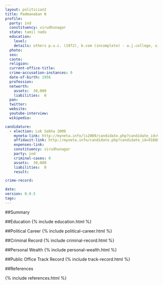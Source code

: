 ```yaml
---
layout: politician2
title: Padmanaban N
profile: 
  party: ind
  constituency: virudhunagar
  state: tamil nadu
  education: 
    level: 
    details: others p.u.c. (1972), b.com (incomplete) - a.j.college, sivakasi (1973-76)
  photo: 
  sex: 
  caste: 
  religion: 
  current-office-title: 
  crime-accusation-instances: 0
  date-of-birth: 1956
  profession: 
  networth: 
    assets:  30,000
    liabilities:  0
  pan: 
  twitter: 
  website: 
  youtube-interview: 
  wikipedia: 

candidature: 
  - election: Lok Sabha 2009
    myneta-link: http://myneta.info/ls2009/candidate.php?candidate_id=9188
    affidavit-link: http://myneta.info/candidate.php?candidate_id=9188&scan=original
    expenses-link: 
    constituency: virudhunagar 
    party: ind
    criminal-cases: 0
    assets:  30,000
    liabilities:  0
    result:  

crime-record: 

date: 
version: 0.0.5
tags: 
---
```

##Summary


##Education
{% include education.html %}


##Political Career
{% include political-career.html %}


##Criminal Record
{% include criminal-record.html %}


##Personal Wealth
{% include personal-wealth.html %}


##Public Office Track Record
{% include track-record.html %}


##References


{% include references.html %}